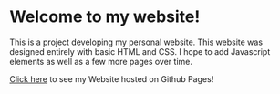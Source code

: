 # Welcome to my website!

This is a project developing my personal website. 
This website was designed entirely with basic HTML and CSS. I hope to add Javascript elements as well as a few more pages over time. 



[Click here](https://gabehug.github.io) to see my Website hosted on Github Pages!
